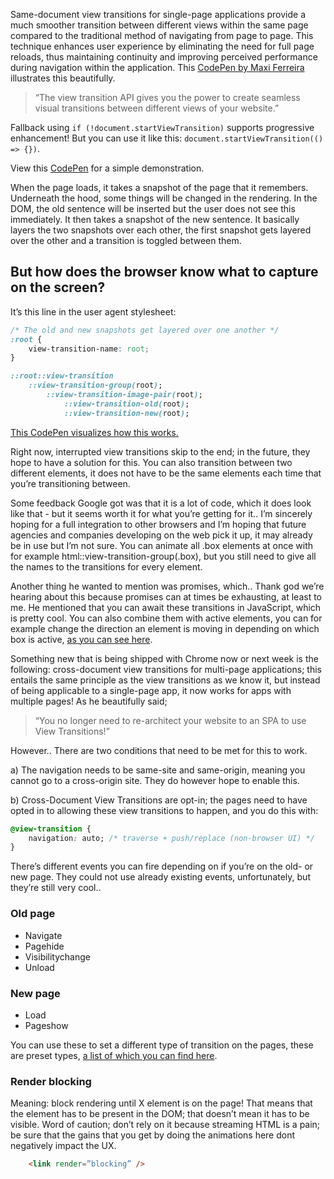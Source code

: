 Same-document view transitions for single-page applications provide a much smoother transition between different views within the same page compared to the traditional method of navigating from page to page. This technique enhances user experience by eliminating the need for full page reloads, thus maintaining continuity and improving perceived performance during navigation within the application.
This <a href="https://live-transitions.pages.dev/](https://live-transitions.pages.dev/" class="hyperlink">CodePen by Maxi Ferreira</a> illustrates this beautifully.

> “The view transition API gives you the power to create seamless visual transitions between different views of your website.”

Fallback using `if (!document.startViewTransition)` supports progressive enhancement! But you can use it like this: `document.startViewTransition(() => {})`. 

View this <a href="https://codepen.io/bramus/full/xxQkvJP" class="hyperlink">CodePen</a> for a simple demonstration.

When the page loads, it takes a snapshot of the page that it remembers. Underneath the hood, some things will be changed in the rendering. In the DOM, the old sentence will be inserted but the user does not see this immediately. It then takes a snapshot of the new sentence. It basically layers the two snapshots over each other, the first snapshot gets layered over the other and a transition is toggled between them.

## But how does the browser know what to capture on the screen?  
It’s this line in the user agent stylesheet:


```css
/* The old and new snapshots get layered over one another */
:root {
    view-transition-name: root;
}

::root::view-transition
    ::view-transition-group(root);
        ::view-transition-image-pair(root);
            ::view-transition-old(root);
            ::view-transition-new(root);
```

<a href="https://codepen.io/bramus/full/zYMOggP" class="hyperlink">This CodePen visualizes how this works.</a>

Right now, interrupted view transitions skip to the end; in the future, they hope to have a solution for this. 
You can also transition between two different elements, it does not have to be the same elements each time that you’re transitioning between.

Some feedback Google got was that it is a lot of code, which it does look like that - but it seems worth it for what you’re getting for it.. I’m sincerely hoping for a full integration to other browsers and I’m hoping that future agencies and companies developing on the web pick it up, it may already be in use but I’m not sure. You can animate all .box elements at once with for example html::view-transition-group(.box), but you still need to give all the names to the transitions for every element.

Another thing he wanted to mention was promises, which.. Thank god we’re hearing about this because promises can at times be exhausting, at least to me. He mentioned that you can await these transitions in JavaScript, which is pretty cool. You can also combine them with active elements, you can for example change the direction an element is moving in depending on which box is active, <a href="https://view-transitions.netlify.app/pagination/spa/)" class="hyperlink">as you can see here</a>.

Something new that is being shipped with Chrome now or next week is the following: cross-document view transitions for multi-page applications; this entails the same principle as the view transitions as we know it, but instead of being applicable to a single-page app, it now works for apps with multiple pages! As he beautifully said;

> “You no longer need to re-architect your website to an SPA to use View Transitions!” 

However.. There are two conditions that need to be met for this to work. 

a) The navigation needs to be same-site and same-origin, meaning you cannot go to a cross-origin site. They do however hope to enable this.

b) Cross-Document View Transitions are opt-in; the pages need to have opted in to allowing these view transitions to happen, and you do this with:

```css
@view-transition {
    navigation: auto; /* traverse + push/replace (non-browser UI) */
}
```

There’s different events you can fire depending on if you’re on the old- or new page.
They could not use already existing events, unfortunately, but they’re still very cool..

### Old page
- Navigate
- Pagehide
- Visibilitychange
- Unload

### New page
- Load
- Pageshow 

You can use these to set a different type of transition on the pages, these are preset types, <a href="https://developer.mozilla.org/en-US/docs/Web/JavaScript/Reference/Global_Objects/Set#set-like_browser_apis" class="hyperlink">a list of which you can find here</a>.

### Render blocking
Meaning: block rendering until X element is on the page! That means that the element has to be present in the DOM; that doesn’t mean it has to be visible. Word of caution; don’t rely on it because streaming HTML is a pain; be sure that the gains that you get by doing the animations here dont negatively impact the UX.
```html
    <link render=”blocking” />
```